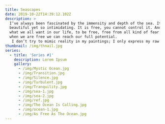```yaml
---
title: Seascapes
date: 2019-10-22T14:39:12.102Z
description: >
  I’ve always been fascinated by the immensity and depth of the sea. It’s
  beautiful yet so intimidating. It is free, you cannot control it. And this is
  what we all want in our life, to be free, free from all kind of fear. Only
  when we are free we can reach our full potential. 
   I don’t try to mimic reality in my paintings; I only express my raw emotions. For me, the smell of the sea, sound of the crashing waves and the depth of the sea is freeing and refreshing. I use texture in my paintings to evolve a sense of raw emotion. Dimensions and depths are produced by the formation of multiple layers. The use of heavy texture helps me to create a strong composition.
thumbnail: /img/thnail.jpg
series:
  - title: 'Series #1'
    description: Lorem Ipsum
    gallery:
      - /img/Mystic Ocean.jpg
      - /img/Transition.jpg
      - /img/Silence.jpg
      - /img/Turbulent.jpg
      - /img/Tranquility.jpg
      - /img/sea-1.jpg
      - /img/sea-2.jpg
      - /img/ref.jpg
      - /img/The Ocean Is Calling.jpg
      - /img/ocean-1.jpg
      - /img/As Free As The Ocean.jpg
---
```



